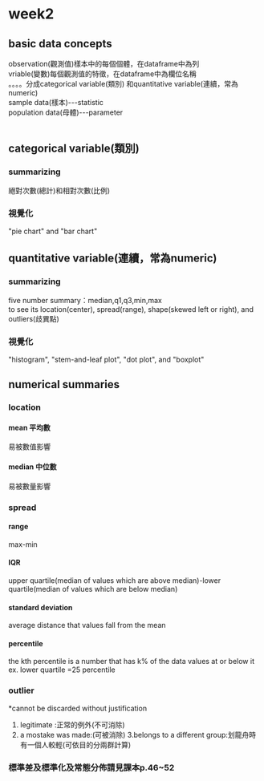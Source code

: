 # week2
## basic data concepts
observation(觀測值)樣本中的每個個體，在dataframe中為列<br />
vriable(變數)每個觀測值的特徵，在dataframe中為欄位名稱<br/>
。。。。分成categorical variable(類別) 和quantitative variable(連續，常為numeric)<br />
sample data(樣本)---statistic<br />
population data(母體)---parameter<br />
<br />
## categorical variable(類別)
### summarizing
絕對次數(總計)和相對次數(比例)
### 視覺化
"pie chart" and "bar chart"

## quantitative variable(連續，常為numeric)
### summarizing
five number summary：median,q1,q3,min,max<br />
to see its location(center), spread(range), shape(skewed left or right), and outliers(歧異點)
### 視覺化
"histogram", "stem-and-leaf plot", "dot plot", and "boxplot"<br />

## numerical summaries
### location
#### mean 平均數
易被數值影響
#### median 中位數
易被數量影響

### spread
#### range
max-min
#### IQR
upper quartile(median of values which are above median)-lower quartile(median of values which are below median)
#### standard deviation
average distance that values fall from the mean
#### percentile
the kth percentile is a number that has k% of the data values at or below it <br />
ex. lower quartile =25 percentile

### outlier
*cannot be discarded without justification
1. legitimate :正常的例外(不可消除)
2. a mostake was made:(可被消除)
3.belongs to a different group:划龍舟時有一個人較輕(可依目的分兩群計算)

### 標準差及標準化及常態分佈請見課本p.46~52







